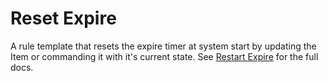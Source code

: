 # Reset Expire
A rule template that resets the expire timer at system start by updating the Item or commanding it with it's current state.
See [Restart Expire](https://community.openhab.org/t/restart-expire-4-0-0-0-4-1-0-0/146377) for the full docs.